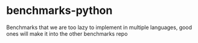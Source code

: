 # benchmarks-python
Benchmarks that we are too lazy to implement in multiple languages, good ones will make it into the other benchmarks repo
